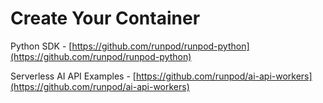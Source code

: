 # Create Your Container

Python SDK - [https://github.com/runpod/runpod-python](https://github.com/runpod/runpod-python)

Serverless AI API Examples - [https://github.com/runpod/ai-api-workers](https://github.com/runpod/ai-api-workers)
